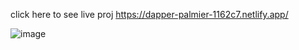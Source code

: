 click here to see live proj
https://dapper-palmier-1162c7.netlify.app/

![image](https://github.com/RadhikaaSathe/ReactAdvanceProj/assets/72306932/0eec2abd-1a6c-4634-8729-92bf506916d2)
